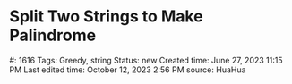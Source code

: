 # Split Two Strings to Make Palindrome

#: 1616
Tags: Greedy, string
Status: new
Created time: June 27, 2023 11:15 PM
Last edited time: October 12, 2023 2:56 PM
source: HuaHua